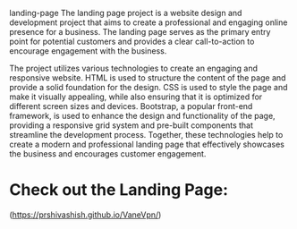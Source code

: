 landing-page
The landing page project is a website design and development project that aims to create a professional and engaging online presence for a business. The landing page serves as the primary entry point for potential customers and provides a clear call-to-action to encourage engagement with the business.

The project utilizes various technologies to create an engaging and responsive website. HTML is used to structure the content of the page and provide a solid foundation for the design. CSS is used to style the page and make it visually appealing, while also ensuring that it is optimized for different screen sizes and devices. Bootstrap, a popular front-end framework, is used to enhance the design and functionality of the page, providing a responsive grid system and pre-built components that streamline the development process. Together, these technologies help to create a modern and professional landing page that effectively showcases the business and encourages customer engagement.

# Check out the Landing Page:
(https://prshivashish.github.io/VaneVpn/)



